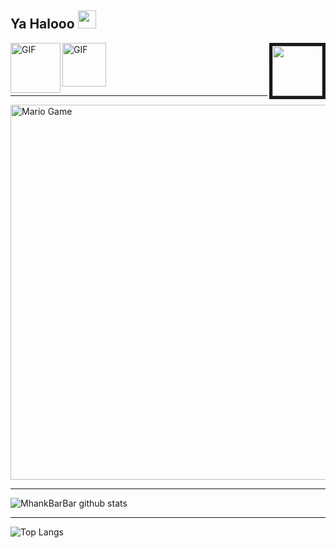 ## Ya Halooo <img src="https://github.com/TheDudeThatCode/TheDudeThatCode/blob/master/Assets/Hi.gif" width="29px">
<img src="https://avatars3.githubusercontent.com/u/55822959?s=400&u=4b2368bf7bee0de2b74e972095f38ec4c369247e&v=4" width="80" height="80px" align="right" border="5">
<img align="left" alt="GIF" height="80px" src="https://i.giphy.com/media/LMt9638dO8dftAjtco/200.webp"><img alt="GIF" height="70px" src="https://media1.giphy.com/media/xUPGcB7dYAIBjMG2CQ/giphy.gif"/>

___

<img src="https://github.com/TheDudeThatCode/TheDudeThatCode/blob/master/Assets/Mario_Gameplay.gif" alt="Mario Game" width="600" />

___

![MhankBarBar github stats](https://github-readme-stats.vercel.app/api?username=mhankbarbar&show_icons=true&theme=dark)
___

![Top Langs](https://github-readme-stats.vercel.app/api/top-langs/?username=mhankbarbar&theme=dark&hide=css,html)
